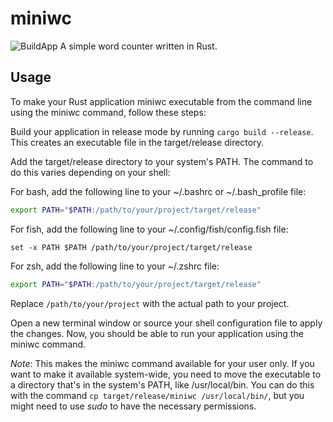 # miniwc
![BuildApp](https://github.com/martincajka/miniwc/workflows/BuildApp/badge.svg)
A simple word counter written in Rust.

## Usage

To make your Rust application miniwc executable from the command line using the miniwc command, follow these steps:

Build your application in release mode by running `cargo build --release`. This creates an executable file in the target/release directory.

Add the target/release directory to your system's PATH. The command to do this varies depending on your shell:

For bash, add the following line to your ~/.bashrc or ~/.bash_profile file:
``` bash
export PATH="$PATH:/path/to/your/project/target/release"
```
For fish, add the following line to your ~/.config/fish/config.fish file:
``` fish
set -x PATH $PATH /path/to/your/project/target/release
```
For zsh, add the following line to your ~/.zshrc file:
``` zsh
export PATH="$PATH:/path/to/your/project/target/release"
```
Replace `/path/to/your/project` with the actual path to your project.

Open a new terminal window or source your shell configuration file to apply the changes. Now, you should be able to run your application using the miniwc command.

*Note*: This makes the miniwc command available for your user only. If you want to make it available system-wide, you need to move the executable to a directory that's in the system's PATH, like /usr/local/bin. You can do this with the command `cp target/release/miniwc /usr/local/bin/`, but you might need to use *sudo* to have the necessary permissions.
